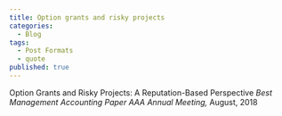 ```yaml
---
title: Option grants and risky projects
categories:
  - Blog
tags:
  - Post Formats
  - quote
published: true
---
```


Option Grants and Risky Projects: A Reputation-Based Perspective
_Best Management Accounting Paper AAA Annual Meeting,_ August, 2018
